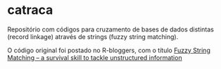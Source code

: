 # catraca
Repositório com códigos para cruzamento de bases de dados distintas (record linkage) através de strings (fuzzy string matching).

O código original foi postado no R-bloggers, com o título [Fuzzy String Matching – a survival skill to tackle unstructured information](https://www.r-bloggers.com/fuzzy-string-matching-a-survival-skill-to-tackle-unstructured-information/) 
